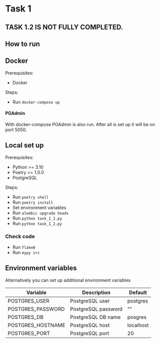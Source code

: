 # Task 1

## TASK 1.2 IS NOT FULLY COMPLETED.

## How to run

## Docker
Prerequisites:
* Docker

Steps:
* Run `docker-compose up`

#### PGAdmin
With docker-compose PGAdmin is also run. After all is set up it will be on port 5050.

## Local set up
Prerequisites:
* Python >= 3.10
* Poetry >= 1.0.0
* PostgreSQL

Steps:
* Run `poetry shell`
* Run `poetry install`
* Set environment variables 
* Run `alembic upgrade heads`
* Run `python task_1_1.py`
* Run `python task_1_2.py`

### Check code
* Run `flake8`
* Run `mypy src`

## Environment variables
Alternatively you can set up additional environment variables

| Variable           | Description         | Default   |
|--------------------|---------------------|-----------|
| POSTGRES_USER      | PostgreSQL user     | postgres  |
| POSTGRES_PASSWORD  | PostgreSQL password | ""        |
| POSTGRES_DB        | PostgreSQL DB name  | posgres   |
| POSTGRES_HOSTNAME  | PostgreSQL host     | localhost |
| POSTGRES_PORT      | PostgreSQL port     | 20        |
